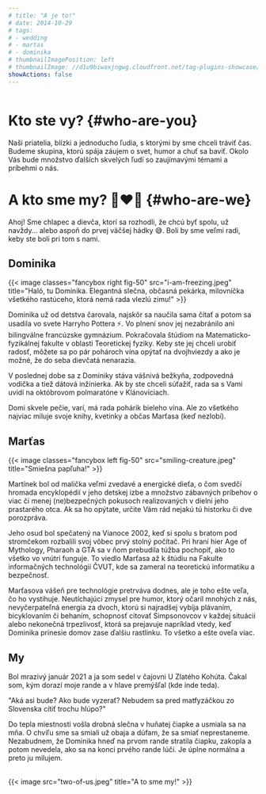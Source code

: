 ```yaml
---
# title: "A je to!"
# date: 2014-10-29
# tags:
# - wedding
# - martas
# - dominika
# thumbnailImagePosition: left
# thumbnailImage: //d1u9biwaxjngwg.cloudfront.net/tag-plugins-showcase/car-6-140.jpg
showActions: false
---
```


<!-- {{< toc >}} -->

<!-- <br/> -->
<p style="margin: 0px; line-height: 0px"> &nbsp; </p>

# Kto ste vy? {#who-are-you}
Naši priatelia, blízki a jednoducho ľudia, s ktorými by sme chceli tráviť čas. Budeme skupina, ktorú spája záujem o svet, humor a chuť sa baviť. Okolo Vás bude množstvo ďalších skvelých ľudí so zaujímavými témami a príbehmi o nás.

# A kto sme my? 👩‍❤️‍👨 {#who-are-we}

Ahoj! Sme chlapec a dievča, ktorí sa rozhodli, že chcú byť spolu, už navždy... alebo aspoň do prvej väčšej hádky 😅. Boli by sme veľmi radi, keby ste boli pri tom s nami.

## Dominika

{{< image classes="fancybox right fig-50" src="i-am-freezing.jpeg" title="Haló, tu Dominika. Elegantná slečna, občasná pekárka, milovníčka všetkého rastúceho, ktorá nemá rada vlezlú zimu!" >}}

Dominika už od detstva čarovala, najskôr sa naučila sama čítať a potom sa usadila vo svete Harryho Pottera ⚡️. Vo plnení snov jej nezabránilo ani bilingválne francúzske gymnázium. Pokračovala štúdiom na Matematicko-fyzikálnej fakulte v oblasti Teoretickej fyziky. Keby ste jej chceli urobiť radosť, môžete sa po pár pohároch vína opýtať na dvojhviezdy a ako je možné, že do seba dievčatá nenarazia.

V poslednej dobe sa z Dominiky stáva vášnivá bežkyňa, zodpovedná vodička a tiež dátová inžinierka. Ak by ste chceli súťažiť, rada sa s Vami uvidí na októbrovom polmaratóne v Klánoviciach.

Domi skvele pečie, varí, má rada pohárik bieleho vína. Ale zo všetkého najviac miluje svoje knihy, kvetinky a občas Marťasa (keď nezlobí).

## Marťas

{{< image classes="fancybox left fig-50" src="smiling-creature.jpeg" title="Smiešna papľuha!" >}}

Martínek bol od malička veľmi zvedavé a energické dieťa, o čom svedčí hromada encyklopédií v jeho detskej izbe a množstvo zábavných príbehov o viac či menej (ne)bezpečných pokusoch realizovaných v dielni jeho prastarého otca. Ak sa ho opýtate, určite Vám rád nejakú tú historku či dve porozpráva.

Jeho osud bol spečatený na Vianoce 2002, keď si spolu s bratom pod stromčekom rozbalili svoj vôbec prvý stolný počítač. Pri hraní hier Age of Mythology, Pharaoh a GTA sa v ňom prebudila túžba pochopiť, ako to všetko vo vnútri funguje. To viedlo Marťasa až k štúdiu na Fakulte informačných technológií ČVUT, kde sa zameral na teoretickú informatiku a bezpečnosť.

Marťasova vášeň pre technológie pretrváva dodnes, ale je toho ešte veľa, čo ho vystihuje. Neutíchajúci zmysel pre humor, ktorý očaril mnohých z nás, nevyčerpateľná energia za dvoch, ktorú si najradšej vybíja plávaním, bicyklovaním  či behaním, schopnosť citovať Simpsonovcov v každej situácii alebo nekonečná trpezlivosť, ktorá sa prejavuje napríklad vtedy, keď Dominika prinesie domov zase ďalšiu rastlinku. To všetko a ešte oveľa viac.

## My

Bol mrazivý január 2021 a ja som sedel v čajovni U Zlatého Kohúta. Čakal som, kým dorazí moje rande a v hlave premýšľal (kde inde teda).

"Aká asi bude? Ako bude vyzerať? Nebudem sa pred matfyzáčkou zo Slovenska cítiť trochu hlúpo?"

Do tepla miestnosti vošla drobná slečna v huňatej čiapke a usmiala sa na mňa. O chvíľu sme sa smiali už obaja a dúfam, že sa smiať neprestaneme. Nezabudnem, že Dominika hneď na prvom rande stratila čiapku, zakopla a potom nevedela, ako sa na konci prvého rande lúči. Je úplne normálna a preto ju milujem.

<p style="margin: 0px; "> &nbsp; </p>
{{< image src="two-of-us.jpeg" title="A to sme my!" >}}

<p style="margin: 0px; "> &nbsp; </p>
